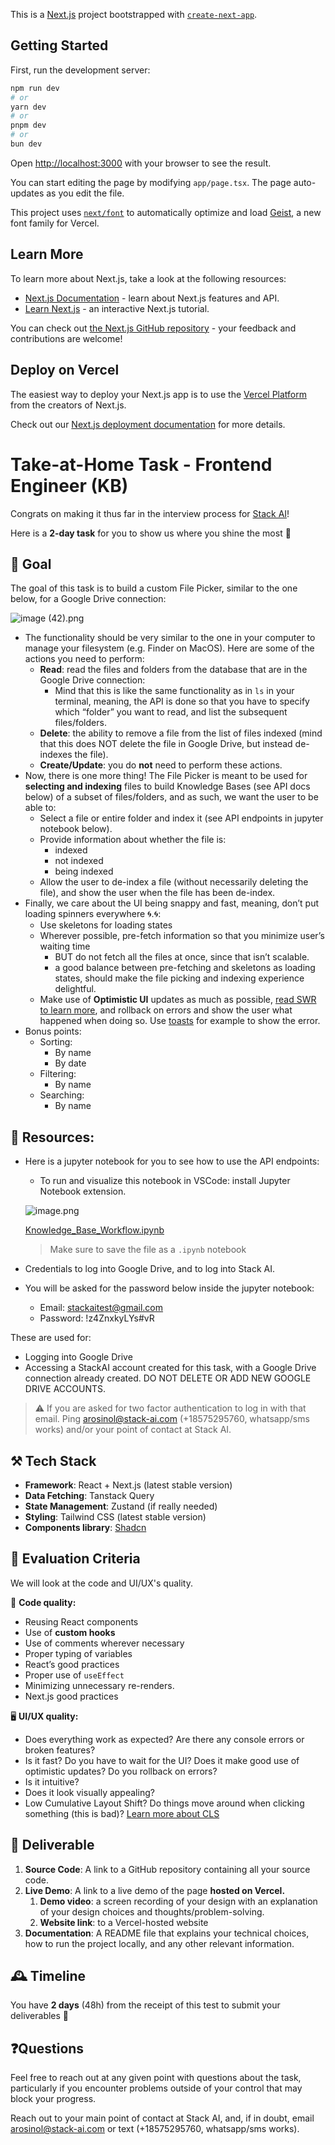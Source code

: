 This is a [Next.js](https://nextjs.org) project bootstrapped with [`create-next-app`](https://nextjs.org/docs/app/api-reference/cli/create-next-app).

## Getting Started

First, run the development server:

```bash
npm run dev
# or
yarn dev
# or
pnpm dev
# or
bun dev
```

Open [http://localhost:3000](http://localhost:3000) with your browser to see the result.

You can start editing the page by modifying `app/page.tsx`. The page auto-updates as you edit the file.

This project uses [`next/font`](https://nextjs.org/docs/app/building-your-application/optimizing/fonts) to automatically optimize and load [Geist](https://vercel.com/font), a new font family for Vercel.

## Learn More

To learn more about Next.js, take a look at the following resources:

- [Next.js Documentation](https://nextjs.org/docs) - learn about Next.js features and API.
- [Learn Next.js](https://nextjs.org/learn) - an interactive Next.js tutorial.

You can check out [the Next.js GitHub repository](https://github.com/vercel/next.js) - your feedback and contributions are welcome!

## Deploy on Vercel

The easiest way to deploy your Next.js app is to use the [Vercel Platform](https://vercel.com/new?utm_medium=default-template&filter=next.js&utm_source=create-next-app&utm_campaign=create-next-app-readme) from the creators of Next.js.

Check out our [Next.js deployment documentation](https://nextjs.org/docs/app/building-your-application/deploying) for more details.



# Take-at-Home Task - Frontend Engineer (KB)

Congrats on making it thus far in the interview process for [Stack AI](https://stack.ai/)!

Here is a **2-day task** for you to show us where you shine the most 🙂

## 🥅 Goal

The goal of this task is to build a custom File Picker, similar to the one below, for a Google Drive connection:

![image (42).png](https://prod-files-secure.s3.us-west-2.amazonaws.com/ef4fb1f8-e7c2-460e-882d-3ca0541f45cf/26ba3803-ec4f-4bd3-8b08-657182c308ff/image_(42).png)

- The functionality should be very similar to the one in your computer to manage your  filesystem (e.g. Finder on MacOS). Here are some of the actions you need to perform:
    - **Read**: read the files and folders from the database that are in the Google Drive connection:
        - Mind that this is like the same functionality as in `ls` in your terminal, meaning, the API is done so that you have to specify which “folder” you want to read, and list the subsequent files/folders.
    - **Delete**: the ability to remove a file from the list of files indexed (mind that this does NOT delete the file in Google Drive, but instead de-indexes the file).
    - **Create/Update**: you do **not** need to perform these actions.
- Now, there is one more thing! The File Picker is meant to be used for **selecting and indexing** files to build Knowledge Bases (see API docs below) of a subset of files/folders, and as such, we want the user to be able to:
    - Select a file or entire folder and index it (see API endpoints in jupyter notebook below).
    - Provide information about whether the file is:
        - indexed
        - not indexed
        - being indexed
    - Allow the user to de-index a file (without necessarily deleting the file), and show the user when the file has been de-index.
- Finally, we care about the UI being snappy and fast, meaning, don’t put loading spinners everywhere 🌀.🌀:
    - Use skeletons for loading states
    - Wherever possible, pre-fetch information so that you minimize user’s waiting time
        - BUT do not fetch all the files at once, since that isn’t scalable.
        - a good balance between pre-fetching and skeletons as loading states, should make the file picking and indexing experience delightful.
    - Make use of **Optimistic UI** updates as much as possible, [read SWR to learn more](https://swr.vercel.app/blog/swr-v2.en-US#optimistic-ui), and rollback on errors and show the user what happened when doing so. Use [toasts](https://ui.shadcn.com/docs/components/sonner) for example to show the error.
- Bonus points:
    - Sorting:
        - By name
        - By date
    - Filtering:
        - By name
    - Searching:
        - By name
    

## 📔 Resources:

- Here is a jupyter notebook for you to see how to use the API endpoints:
    - To run and visualize this notebook in VSCode: install Jupyter Notebook extension.
    
    ![image.png](https://prod-files-secure.s3.us-west-2.amazonaws.com/ef4fb1f8-e7c2-460e-882d-3ca0541f45cf/12f49411-aab8-4e41-99da-91fa74080b70/image.png)
    
    [Knowledge_Base_Workflow.ipynb](attachment:321bfa0a-53f4-4dbd-81e7-b77f3aa09ce1:Knowledge_Base_Workflow.ipynb)
    
    > Make sure to save the file as a `.ipynb` notebook
    > 
- Credentials to log into Google Drive, and to log into Stack AI.
- You will be asked for the password below inside the jupyter notebook:
    - Email: [stackaitest@gmail.com](mailto:stackaitest@gmail.com)
    - Password: !z4ZnxkyLYs#vR

These are used for:

- Logging into Google Drive
- Accessing a StackAI account created for this task, with a Google Drive connection already created. DO NOT DELETE OR ADD NEW GOOGLE DRIVE ACCOUNTS.

> ⚠️ If you are asked for two factor authentication to log in with that email. Ping [arosinol@stack-ai.com](mailto:arosinol@stack-ai.com) (+18575295760, whatsapp/sms works) and/or your point of contact at Stack AI.
> 

## ⚒️ **Tech Stack**

- **Framework**: React + Next.js (latest stable version)
- **Data Fetching**: Tanstack Query
- **State Management**: Zustand (if really needed)
- **Styling**: Tailwind CSS (latest stable version)
- **Components library**: [Shadcn](https://ui.shadcn.com/)

## 📓 Evaluation Criteria

We will look at the code and UI/UX's quality.

🎼 **Code quality:**

- Reusing React components
- Use of **custom hooks**
- Use of comments wherever necessary
- Proper typing of variables
- React’s good practices
- Proper use of `useEffect`
- Minimizing unnecessary re-renders.
- Next.js good practices

🖥️ **UI/UX quality:**

- Does everything work as expected? Are there any console errors or broken features?
- Is it fast? Do you have to wait for the UI? Does it make good use of optimistic updates? Do you rollback on errors?
- Is it intuitive?
- Does it look visually appealing?
- Low Cumulative Layout Shift? Do things move around when clicking something (this is bad)? [Learn more about CLS](https://vercel.com/docs/speed-insights/metrics#cumulative-layout-shift-cls)

## 🔖 Deliverable

1. **Source Code**: A link to a GitHub repository containing all your source code.
2. **Live Demo**: A link to a live demo of the page **hosted on Vercel.**
    1. **Demo video**: a screen recording of your design with an explanation of your design choices and thoughts/problem-solving.
    2. **Website link**: to a Vercel-hosted website
3. **Documentation**: A README file that explains your technical choices, how to run the project locally, and any other relevant information.

## 🕰️ Timeline

You have **2 days** (48h) from the receipt of this test to submit your deliverables 🚀

## ❓Questions

Feel free to reach out at any given point with questions about the task, particularly if you encounter problems outside of your control that may block your progress.

Reach out to your main point of contact at Stack AI, and, if in doubt, email [arosinol@stack-ai.com](mailto:arosinol@stack-ai.com) or text (+18575295760, whatsapp/sms works).












